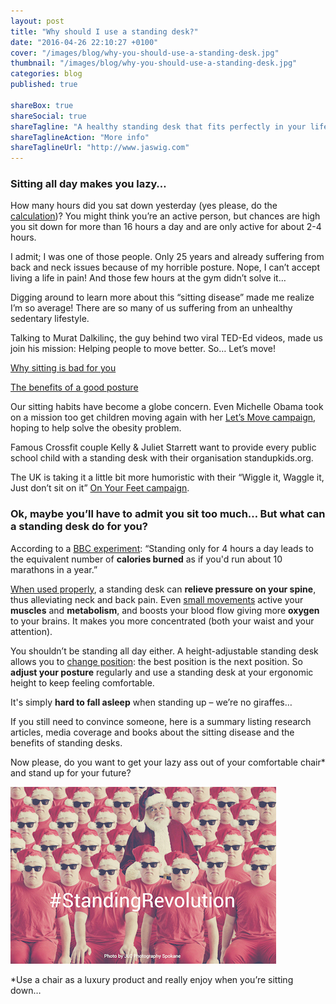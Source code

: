 ```yaml
---
layout: post
title: "Why should I use a standing desk?"
date: "2016-04-26 22:10:27 +0100"
cover: "/images/blog/why-you-should-use-a-standing-desk.jpg"
thumbnail: "/images/blog/why-you-should-use-a-standing-desk.jpg"
categories: blog
published: true

shareBox: true
shareSocial: true
shareTagline: "A healthy standing desk that fits perfectly in your life"
shareTaglineAction: "More info"
shareTaglineUrl: "http://www.jaswig.com"
---
```


### Sitting all day makes you lazy… 

How many hours did you sat down yesterday (yes please, do the [calculation](http://www.juststand.org/tabid/866/Default.aspx))? You might think you’re an active person, but chances are high you sit down for more than 16 hours a day and are only active for about 2-4 hours.
<!--more-->
I admit; I was one of those people. Only 25 years and already suffering from back and neck issues because of my horrible posture. Nope, I can’t accept living a life in pain! And those few hours at the gym didn’t solve it…

Digging around to learn more about this “sitting disease” made me realize I’m so average! There are so many of us suffering from an unhealthy sedentary lifestyle. 

Talking to Murat Dalkilinç, the guy behind two viral TED-Ed videos, made us join his mission: Helping people to move better. So… Let’s move! 

[Why sitting is bad for you](http://ed.ted.com/lessons/why-sitting-is-bad-for-you-murat-dalkilinc)

[The benefits of a good posture](http://ed.ted.com/lessons/the-benefits-of-good-posture-murat-dalkinic)

Our sitting habits have become a globe concern. Even Michelle Obama took on a mission too get children moving again with her [Let’s Move campaign](http://www.letsmove.gov), hoping to help solve the obesity problem. 

Famous Crossfit couple Kelly & Juliet Starrett want to provide every public school child with a standing desk with their organisation standupkids.org. 

The UK is taking it a little bit more humoristic with their “Wiggle it, Waggle it, Just don’t sit on it” [On Your Feet campaign](http://www.getbritainstanding.org).


### Ok, maybe you’ll have to admit you sit too much… But what can a standing desk do for you?
According to a [BBC experiment](http://www.bbc.co.uk/programmes/articles/31TVF5dHY342pN9pPgJ30rg/the-big-standing-up-experiment): “Standing only for 4 hours a day leads to the equivalent number of **calories burned** as if you'd run about 10 marathons in a year.”

[When used properly](http://www.gadgetreview.com/how-to-properly-use-a-standing-desk), a standing desk can **relieve pressure on your spine**, thus alleviating neck and back pain. 
Even [small movements](http://www.womenshealthmag.com/fitness/sedentary-lifestyle) active your **muscles** and **metabolism**, and boosts your blood flow giving more **oxygen** to your brains. It makes you more concentrated (both your waist and your attention). 

You shouldn’t be standing all day either. A height-adjustable standing desk allows you to [change position](http://www.fastcompany.com/3021985/work-smart/the-science-of-posture-why-sitting-up-straight-makes-you-happier-and-more-product): the best position is the next position. So **adjust your posture** regularly and use a standing desk at your ergonomic height to keep feeling comfortable.

It's simply **hard to fall asleep** when standing up – we’re no giraffes… 



If you still need to convince someone, here is a summary listing research articles, media coverage and books about the sitting disease and the benefits of standing desks.

Now please, do you want to get your lazy ass out of your comfortable chair* and stand up for your future?

![Standing Revolution](/images/blog/standing-revolution.jpg)

*Use a chair as a luxury product and really enjoy when you’re sitting down… 

